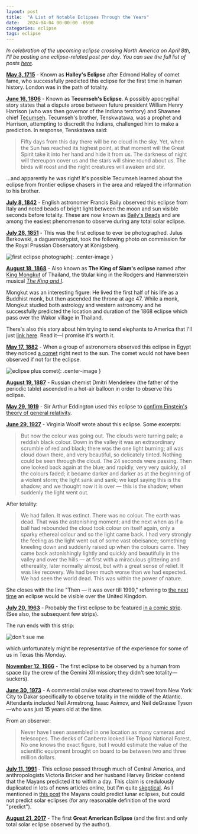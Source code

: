 ```yaml
---
layout: post
title:  "A List of Notable Eclipses Through the Years"
date:   2024-04-04 00:00:00 -0500
categories: eclipse
tags: eclipse
---
```


*In celebration of the upcoming eclipse crossing North America on April 8th, I'll be posting one eclipse-related post per day. You can see the full list of posts [here]({{site.baseurl}}/eclipse).*

**[May 3, 1715](https://en.wikipedia.org/wiki/Solar_eclipse_of_May_3,_1715)** - Known as **Halley's Eclipse** after Edmond Halley of comet fame, who successfully predicted this eclipse for the first time in human history. London was in the path of totality.

<!--more-->

**[June 16, 1806](https://en.wikipedia.org/wiki/Solar_eclipse_of_June_16,_1806)** - Known as **Tecumseh's Eclipse**. A possibly apocryphal story states that a dispute arose between future president William Henry Harrison (who was then governor of the Indiana territory) and Shawnee chief [Tecumseh](https://en.wikipedia.org/wiki/Tecumseh). Tecumseh's brother, Tenskwatawa, was a prophet and Harrison, attempting to discredit the Indians, challenged him to make a prediction. In response, Tenskatawa said:

> Fifty days from this day there will be no cloud in the sky. Yet, when the Sun has reached its highest point, at that moment will the Great Spirit take it into her hand and hide it from us. The darkness of night will thereupon cover us and the stars will shine round about us. The birds will roost and the night creatures will awaken and stir.

...and apparently he was right! It's possible Tecumseh learned about the eclipse from frontier eclipse chasers in the area and relayed the information to his brother.

**[July 8, 1842](https://en.wikipedia.org/wiki/Solar_eclipse_of_July_8,_1842)** - English astronomer Francis Baily observed this eclipse from Italy and noted beads of bright light between the moon and sun visible seconds before totality. These are now known as [Baily's Beads](https://en.wikipedia.org/wiki/Baily%27s_beads) and are among the easiest phenomenon to observe during any total solar eclipse.

**[July 28, 1851](https://en.wikipedia.org/wiki/Solar_eclipse_of_July_28,_1851**)** - This was the first eclipse to ever be photographed. Julus Berkowski, a daguerreotypist, took the following photo on commission for the Royal Prussian Observatory at Königsberg.

![first eclipse photograph](https://upload.wikimedia.org/wikipedia/commons/3/38/1851_07_28_Berkowski.jpg){: .center-image }

**[August 18, 1868](https://en.wikipedia.org/wiki/Solar_eclipse_of_August_18,_1868)** - Also known as **The King of Siam's eclipse** named after [King Mongkut](https://en.wikipedia.org/wiki/Mongkut) of Thailand, the titular king in the Rodgers and Hammerstein musical *[The King and I](https://en.wikipedia.org/wiki/The_King_and_I)*.

Mongkut was an interesting figure: He lived the first half of his life as a Buddhist monk, but then ascended the throne at age 47. While a monk, Mongkut studied both astrology and western astronomy and he successfully predicted the location and duration of the 1868 eclipse which pass over the Wakor village in Thailand.

There's also this story about him trying to send elephants to America that I'll just [link here](https://en.wikipedia.org/wiki/Mongkut#Elephant_story). Read it—I promise it's worth it.

**[May 17, 1882](https://en.wikipedia.org/wiki/Solar_eclipse_of_May_17,_1882)** - When a group of astronomers observed this eclipse in Egypt they noticed [a comet](https://en.wikipedia.org/wiki/Kreutz_sungrazer#Eclipse_Comet_of_1882) right next to the sun. The comet would not have been observed if not for the eclipse.

![eclipse plus comet](https://upload.wikimedia.org/wikipedia/commons/4/46/Solar_eclipse_1882May17-Corona-Wesley-from-Schuster.png){: .center-image }

**[August 19, 1887](https://en.wikipedia.org/wiki/Solar_eclipse_of_August_19,_1887)** - Russian chemist Dmitri Mendeleev (the father of the periodic table) ascended in a hot-air balloon in order to observe this eclipse.

**[May 29, 1919](https://en.wikipedia.org/wiki/Solar_eclipse_of_May_29,_1919)** - Sir Arthur Eddington used this eclipse to [confirm Einstein's theory of general relativity]({{site.baseurl}}/2024-04-01-eclipse-posting-eddington).

**[June 29, 1927](https://en.wikipedia.org/wiki/Solar_eclipse_of_June_29,_1927)** - Virginia Woolf wrote about this eclipse. Some excerpts:

> But now the colour was going out. The clouds were turning pale; a reddish black colour. Down in the valley it was an extraordinary scrumble of red and black; there was the one light burning; all was cloud down there, and very beautiful, so delicately tinted. Nothing could be seen through the cloud. The 24 seconds were passing. Then one looked back again at the blue; and rapidly, very very quickly, all the colours faded; it became darker and darker as at the beginning of a violent storm; the light sank and sank; we kept saying this is the shadow; and we thought now it is over — this is the shadow; when suddenly the light went out.

After totality:
> We had fallen. It was extinct. There was no colour. The earth was dead. That was the astonishing moment; and the next when as if a ball had rebounded the cloud took colour on itself again, only a sparky ethereal colour and so the light came back. I had very strongly the feeling as the light went out of some vast obeisance; something kneeling down and suddenly raised up when the colours came. They came back astonishingly lightly and quickly and beautifully in the valley and over the hills — at first with a miraculous glittering and ethereality, later normally almost, but with a great sense of relief. It was like recovery. We had been much worse than we had expected. We had seen the world dead. This was within the power of nature.

She closes with the line "Then — it was over till 1999," referring to [the next time](https://en.wikipedia.org/wiki/Solar_eclipse_of_August_11,_1999) an eclipse would be visible over the United Kingdom.

**[July 20, 1963](https://en.wikipedia.org/wiki/Solar_eclipse_of_July_20,_1963)** - Probably the first eclipse to be featured [in a comic strip](https://www.gocomics.com/peanuts/1963/07/15). (See also, the subsequent few strips).

The run ends with this strip:

![don't sue me]({{site.baseurl}}/assets/eclipse/peanuts.png)

which unfortunately might be representative of the experience for some of us in Texas this Monday.

**[November 12, 1966](https://en.wikipedia.org/wiki/Solar_eclipse_of_November_12,_1966)** - The first eclipse to be observed by a human from space (by the crew of the Gemini XII mission; they didn't see totality—suckers).

**[June 30, 1973](https://en.wikipedia.org/wiki/Solar_eclipse_of_June_30,_1973)** - A commercial cruise was chartered to travel from New York City to Dakar specifically to observe totality in the middle of the Atlantic. Attendants included Neil Armstrong, Isaac Asimov, and Neil deGrasse Tyson—who was just 15 years old at the time.

From an observer:

> Never have I seen assembled in one location as many cameras and telescopes. The decks of Canberra looked like Tripod National Forest. No one knows the exact figure, but I would estimate the value of the scientific equipment brought on board to be between two and three million dollars.

**[July 11, 1991](https://en.wikipedia.org/wiki/Solar_eclipse_of_July_11,_1991)** - This eclipse passed through much of Central America, and anthropologists Victoria Bricker and her husband Harvey Bricker contend that the Mayans predicted it to within a day. This claim is credulously duplicated in lots of news articles online, but I'm quite [skeptical](https://hsm.stackexchange.com/questions/6872/did-the-mayans-really-predict-the-solar-eclipse). As I mentioned in [this post]({{site.baseurl}}/2024-04-02-el-eclipse-monterroso) the Mayans could predict lunar eclipses, but could not predict solar eclipses (for any reasonable definition of the word "predict").

**[August 21, 2017](https://en.wikipedia.org/wiki/Solar_eclipse_of_August_21,_2017)** - The first **Great American Eclipse** (and the first and only total solar eclipse observed by the author).


